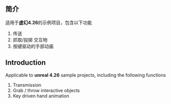 ## 简介
适用于**虚幻4.26**的示例项目，包含以下功能
  1. 传送
  2. 抓取/投掷 交互物
  3. 按键驱动的手部动画
  

## Introduction
Applicable to **unreal 4.26** sample projects, including the following functions
  1. Transmission
  2. Grab / throw interactive objects
  3. Key driven hand animation
